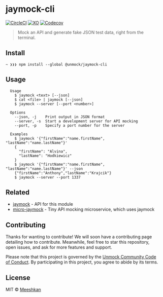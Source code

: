 # jaymock-cli

[![CircleCI](https://img.shields.io/circleci/build/github/unmock/jaymock-cli?style=for-the-badge)](https://circleci.com/gh/unmock/jaymock-cli) [![XO](https://img.shields.io/badge/code_style-XO-5ed9c7.svg?style=for-the-badge)](https://github.com/xojs/xo) [![Codecov](https://img.shields.io/codecov/c/github/unmock/jaymock-cli?style=for-the-badge)](https://codecov.io/gh/unmock/jaymock-cli)

> Mock an API and generate fake JSON test data, right from the terminal.

## Install

```
~ ❯❯❯ npm install --global @unmock/jaymock-cli
```

## Usage

```
  Usage
    $ jaymock <text> [--json]
    $ cat <file> | jaymock [--json]
    $ jaymock --server [--port <number>]
   
  Options
    --json, -j    Print output in JSON format
    --server, -s  Start a development server for API mocking
    --port, -p    Specify a port number for the server
   
  Examples
    $ jaymock '{"firstName":"name.firstName", "lastName":"name.lastName"}'
    {
      "firstName": "Alvina",
      "lastName": "Hodkiewicz"
    }
    $ jaymock '{"firstName":"name.firstName", "lastName":"name.lastName"}' --json
    {"firstName":"Anthony","lastName":"Krajcik"}
    $ jaymock --server --port 1337
```

## Related

- [jaymock](https://github.com/unmock/jaymock) - API for this module
- [micro-jaymock](https://github.com/unmock/micro-jaymock) - Tiny API mocking microservice, which uses jaymock

## Contributing

Thanks for wanting to contribute! We will soon have a contributing page
detailing how to contribute. Meanwhile, feel free to star this repository, open issues,
and ask for more features and support.

Please note that this project is governed by the [Unmock Community Code of Conduct](https://github.com/unmock/code-of-conduct). By participating in this project, you agree to abide by its terms.

## License

MIT © [Meeshkan](http://meeshkan.com/)